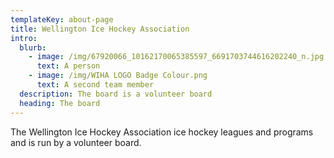 ```yaml
---
templateKey: about-page
title: Wellington Ice Hockey Association
intro:
  blurb:
    - image: /img/67920066_10162170065385597_6691703744616202240_n.jpg
      text: A person
    - image: /img/WIHA LOGO Badge Colour.png
      text: A second team member
  description: The board is a volunteer board
  heading: The board
---
```

The Wellington Ice Hockey Association ice hockey leagues and programs and is run by a volunteer board.
